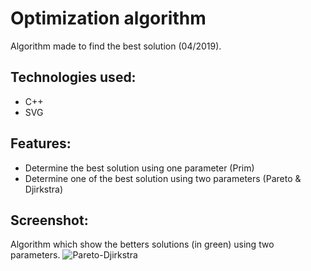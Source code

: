 # Optimization algorithm

Algorithm made to find the best solution (04/2019).

## Technologies used:
* C++
* SVG

## Features:
* Determine the best solution using one parameter (Prim)
* Determine one of the best solution using two parameters (Pareto & Djirkstra)

## Screenshot:

Algorithm which show the betters solutions (in green) using two parameters.
![Pareto-Djirkstra](https://user-images.githubusercontent.com/26858750/99275776-30f58180-282c-11eb-8b93-8d88c0a4998e.png)
